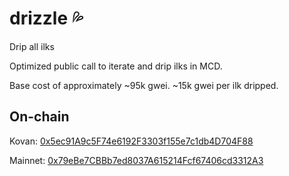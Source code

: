 # drizzle 💦
Drip all ilks

Optimized public call to iterate and drip ilks in MCD.

Base cost of approximately ~95k gwei. ~15k gwei per ilk dripped.

## On-chain

Kovan: [0x5ec91A9c5F74e6192F3303f155e7c1db4D704F88](https://kovan.etherscan.io/address/0x5ec91A9c5F74e6192F3303f155e7c1db4D704F88#code)

Mainnet: [0x79eBe7CBBb7ed8037A615214Fcf67406cd3312A3](https://etherscan.io/address/0x79eBe7CBBb7ed8037A615214Fcf67406cd3312A3#code)
